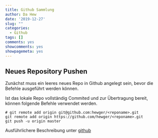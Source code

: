 ```yaml
---
title: Github Sammlung
author: Da Hew
date: '2019-12-27'
slug: ""
categories:
  - Github
tags: []
comments: yes
showcomments: yes
showpagemeta: yes
---
```


## Neues Repository Pushen

Zunächst muss ein leeres neues Repo in Github angelegt sein, bevor die Befehle ausgeführt werden können.

Ist das lokale Repo vollständig Commited und zur Übertragung bereit, können folgende Befehle verwendet werden.

```
# git remote add origin git@github.com:hewger/<reponame>.git
git remote add origin https://github.com/hewger/<reponame>.git
git push -u origin master
```

Ausführlichere Beschreibung unter [github](https://help.github.com/en/github/importing-your-projects-to-github/adding-an-existing-project-to-github-using-the-command-line)